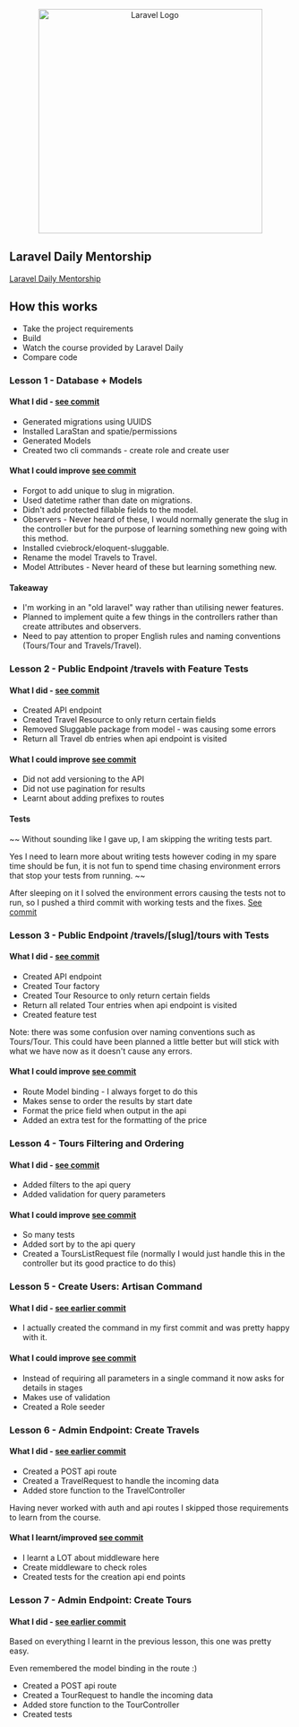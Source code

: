 <p align="center"><a href="https://laravel.com" target="_blank"><img src="https://raw.githubusercontent.com/laravel/art/master/logo-lockup/5%20SVG/2%20CMYK/1%20Full%20Color/laravel-logolockup-cmyk-red.svg" width="400" alt="Laravel Logo"></a></p>

## Laravel Daily Mentorship

[Laravel Daily Mentorship](https://laraveldaily.com/lesson/travel-api/client-specification-into-plan-of-action)

## How this works

- Take the project requirements
- Build
- Watch the course provided by Laravel Daily
- Compare code 


### Lesson 1 - Database + Models

#### What I did - [see commit](https://github.com/stitchtrove/TravelApiWithLaravel/commit/a5c5ad7d1409a4ee78c9fbb4dbdd4a70d92d6275)

- Generated migrations using UUIDS 
- Installed LaraStan and spatie/permissions
- Generated Models
- Created two cli commands - create role and create user

#### What I could improve [see commit](https://github.com/stitchtrove/TravelApiWithLaravel/commit/d5e46207b04c319e8755ecc9ef008974ab4cb45e)

- Forgot to add unique to slug in migration.
- Used datetime rather than date on migrations.
- Didn't add protected fillable fields to the model.
- Observers - Never heard of these, I would normally generate the slug in the controller but for the purpose of learning something new going with this method. 
- Installed cviebrock/eloquent-sluggable.
- Rename the model Travels to Travel.
- Model Attributes - Never heard of these but learning something new.

#### Takeaway

- I'm working in an "old laravel" way rather than utilising newer features.
- Planned to implement quite a few things in the controllers rather than create attributes and observers.
- Need to pay attention to proper English rules and naming conventions (Tours/Tour and Travels/Travel).


### Lesson 2 - Public Endpoint /travels with Feature Tests

#### What I did - [see commit](https://github.com/stitchtrove/TravelApiWithLaravel/commit/74199d9909a4b553526e81e72e1fe2c57787772d)

- Created API endpoint
- Created Travel Resource to only return certain fields
- Removed Sluggable package from model - was causing some errors
- Return all Travel db entries when api endpoint is visited

#### What I could improve [see commit](https://github.com/stitchtrove/TravelApiWithLaravel/commit/68ae94e9333c23c6cc34688bbbec2a0219c068f9)

- Did not add versioning to the API
- Did not use pagination for results
- Learnt about adding prefixes to routes

#### Tests

~~ Without sounding like I gave up, I am skipping the writing tests part. 

Yes I need to learn more about writing tests however coding in my spare time should be fun, it is not fun to spend time chasing environment errors that stop your tests from running. ~~

After sleeping on it I solved the environment errors causing the tests not to run, so I pushed a third commit with working tests and the fixes. [See commit](https://github.com/stitchtrove/TravelApiWithLaravel/commit/f228c0b819bf9a3b573861c7c3a7beb2d73d69b2)

### Lesson 3 - Public Endpoint /travels/[slug]/tours with Tests

#### What I did - [see commit](https://github.com/stitchtrove/TravelApiWithLaravel/commit/28258f40ac56071296ed52274b25bc7bb61cf61e)

- Created API endpoint
- Created Tour factory
- Created Tour Resource to only return certain fields
- Return all related Tour entries when api endpoint is visited
- Created feature test 

Note: there was some confusion over naming conventions such as Tours/Tour. This could have been planned a little better but will stick with what we have now as it doesn't cause any errors. 

#### What I could improve [see commit](https://github.com/stitchtrove/TravelApiWithLaravel/commit/3938393d2033027607021f287f7ba027ae6b5696)

- Route Model binding - I always forget to do this 
- Makes sense to order the results by start date
- Format the price field when output in the api
- Added an extra test for the formatting of the price

### Lesson 4 - Tours Filtering and Ordering

#### What I did - [see commit](https://github.com/stitchtrove/TravelApiWithLaravel/commit/f2b56492beb9ec4afb9a04f821949655b7adcc49)

- Added filters to the api query
- Added validation for query parameters

#### What I could improve [see commit](https://github.com/stitchtrove/TravelApiWithLaravel/commit/14c753a7f81a09e228aad805be09f8220f708503)

- So many tests 
- Added sort by to the api query
- Created a ToursListRequest file (normally I would just handle this in the controller but its good practice to do this)

### Lesson 5 - Create Users: Artisan Command

#### What I did - [see earlier commit](https://github.com/stitchtrove/TravelApiWithLaravel/commit/a5c5ad7d1409a4ee78c9fbb4dbdd4a70d92d6275#diff-93c812c0257339879ea0fb0d39e9e05016da9fb69df12e498a36580a1e28b94c)

- I actually created the command in my first commit and was pretty happy with it.

#### What I could improve [see commit](https://github.com/stitchtrove/TravelApiWithLaravel/commit/9a8bfa34ea3c1e959c9b4707d43e6762a754ce52)

- Instead of requiring all parameters in a single command it now asks for details in stages 
- Makes use of validation  
- Created a Role seeder

### Lesson 6 - Admin Endpoint: Create Travels

#### What I did - [see earlier commit](https://github.com/stitchtrove/TravelApiWithLaravel/commit/cc6f3862d5551aa44e398b91e3431f258a945044)

- Created a POST api route
- Created a TravelRequest to handle the incoming data
- Added store function to the TravelController

Having never worked with auth and api routes I skipped those requirements to learn from the course. 

#### What I learnt/improved [see commit](https://github.com/stitchtrove/TravelApiWithLaravel/commit/cc6f3862d5551aa44e398b91e3431f258a945044)

- I learnt a LOT about middleware here 
- Create middleware to check roles
- Created tests for the creation api end points

### Lesson 7 - Admin Endpoint: Create Tours

#### What I did - [see earlier commit](https://github.com/stitchtrove/TravelApiWithLaravel/commit/04081c88d49468a9561027a25926f66cf9d67dba)

Based on everything I learnt in the previous lesson, this one was pretty easy. 

Even remembered the model binding in the route :) 

- Created a POST api route
- Created a TourRequest to handle the incoming data
- Added store function to the TourController
- Created tests

